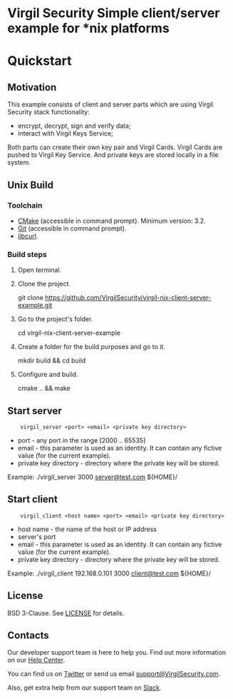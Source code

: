 # Virgil Security Simple client/server example for *nix platforms

# Quickstart

## Motivation
This example consists of client and server parts which are using Virgil Security
stack functionality:

-   encrypt, decrypt, sign and verify data;
-   interact with Virgil Keys Service;

Both parts can create their own key pair and Virgil Cards.
Virgil Cards are pushed to Virgil Key Service.
And private keys are stored locally in a file system.

## Unix Build

### Toolchain
*   [CMake](http://www.cmake.org/) (accessible in command prompt). Minimum version: 3.2.
*   [Git](http://git-scm.com/) (accessible in command prompt).
*   [libcurl](http://curl.haxx.se/libcurl/).

### Build steps
1.   Open terminal.

1.   Clone the project.

        git clone https://github.com/VirgilSecurity/virgil-nix-client-server-example.git

1.   Go to the project's folder.

        cd virgil-nix-client-server-example

1.   Create a folder for the build purposes and go to it.

        mkdir build && cd build

1.   Configure and build.

        cmake .. && make


## Start server

        virgil_server <port> <email> <private key directory>

- port - any port in the range [2000 .. 65535]
- email - this parameter is used as an identity. It can contain any fictive value (for the current example).
- private key directory - directory where the private key will be stored.

Example:
        ./virgil_server 3000 server@test.com ${HOME}/

## Start client

        virgil_client <host name> <port> <email> <private key directory>

- host name - the name of the host or IP address
- server's port
- email - this parameter is used as an identity. It can contain any fictive value (for the current example).
- private key directory - directory where the private key will be stored.

Example:
        ./virgil_client 192.168.0.101 3000 client@test.com ${HOME}/

## License
BSD 3-Clause. See [LICENSE](https://github.com/VirgilSecurity/virgil-cli/blob/master/LICENSE) for details.


## Contacts

Our developer support team is here to help you. Find out more information on our [Help Center](https://help.virgilsecurity.com/).

You can find us on [Twitter](https://twitter.com/VirgilSecurity) or send us email support@VirgilSecurity.com.

Also, get extra help from our support team on [Slack](https://virgilsecurity.slack.com/join/shared_invite/enQtMjg4MDE4ODM3ODA4LTc2OWQwOTQ3YjNhNTQ0ZjJiZDc2NjkzYjYxNTI0YzhmNTY2ZDliMGJjYWQ5YmZiOGU5ZWEzNmJiMWZhYWVmYTM).
